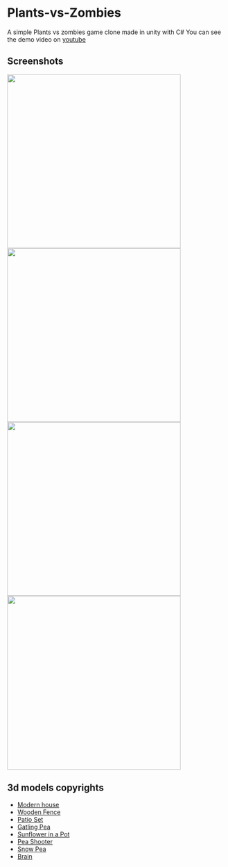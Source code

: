 # Plants-vs-Zombies
A simple Plants vs zombies game clone made in unity with C#
You can see the demo video on [youtube](https://youtu.be/vn2zIqOBnsc)

## Screenshots
<p>
    <img src="screenshots/1.png" width="400" />
    <img src="screenshots/1.png" width="400" />
    <img src="screenshots/1.png" width="400" />
    <img src="screenshots/1.png" width="400" />
</p>


## 3d models copyrights
- [Modern house](https://sketchfab.com/3d-models/modern-house-06-3eeb7a404c58491dbf3193d059599fed)
- [Wooden Fence](https://free3d.com/3d-model/simple-fence-68101.html)
- [Patio Set](https://sketchfab.com/3d-models/patio-set-37c3f6ee451f495ba183427a38a804b4)
- [Gatling Pea](https://www.thingiverse.com/thing:2819872/files)
- [Sunflower in a Pot](https://sketchfab.com/3d-models/pvz-sunflower-in-a-pot-3e38e8351c6e48e786cdd8bd181a09db)
- [Pea Shooter](https://sketchfab.com/3d-models/pvz-pea-shooter-36c813f7a6ff4b67a163d53b59eab4e4)
- [Snow Pea](https://sketchfab.com/3d-models/snow-pea-plants-vs-zombies-5eb5f7b490e84c4ea0684816b261d4af)
- [Brain](https://sketchfab.com/3d-models/brain-areas-d64608a3978b47d8a39c5a15795ca8c4)